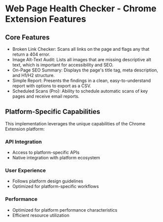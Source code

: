# Web Page Health Checker - Chrome Extension Features

## Core Features
- Broken Link Checker: Scans all links on the page and flags any that return a 404 error.
- Image Alt-Text Audit: Lists all images that are missing descriptive alt text, which is important for accessibility and SEO.
- On-Page SEO Summary: Displays the page's title tag, meta description, and H1/H2 structure.
- Simple Report: Presents the findings in a clean, easy-to-understand report with options to export as a CSV.
- Scheduled Scans (Pro): Ability to schedule automatic scans of key pages and receive email reports.

## Platform-Specific Capabilities
This implementation leverages the unique capabilities of the Chrome Extension platform:

### API Integration
- Access to platform-specific APIs
- Native integration with platform ecosystem

### User Experience
- Follows platform design guidelines
- Optimized for platform-specific workflows

### Performance
- Optimized for platform performance characteristics
- Efficient resource utilization
